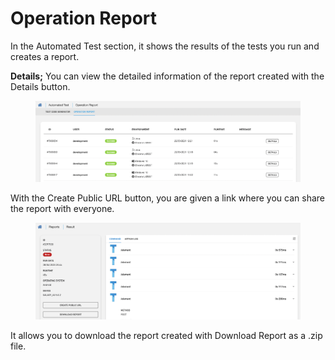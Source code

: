 # Operation Report

In the Automated Test section, it shows the results of the tests you run and creates a report.

**Details;** You can view the detailed information of the report created with the Details button.

<figure><img src="../../.gitbook/assets/Ekran Resmi 2023-06-22 09.20.03.png" alt=""><figcaption></figcaption></figure>

With the Create Public URL button, you are given a link where you can share the report with everyone.

<figure><img src="../../.gitbook/assets/Ekran Resmi 2023-06-22 09.25.19.png" alt=""><figcaption></figcaption></figure>

It allows you to download the report created with Download Report as a .zip file.
